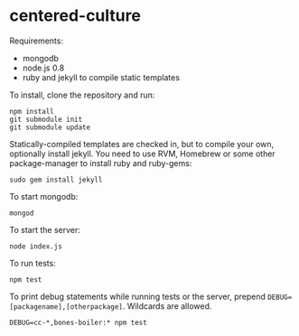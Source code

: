centered-culture
================

Requirements:

* mongodb
* node.js 0.8
* ruby and jekyll to compile static templates

To install, clone the repository and run:

```
npm install
git submodule init
git submodule update
```

Statically-compiled templates are checked in, but to compile your own, optionally install jekyll.  You need to use RVM, Homebrew or some other package-manager to install ruby and ruby-gems:

```
sudo gem install jekyll
```

To start mongodb:

```
mongod
```

To start the server:

```
node index.js
```

To run tests:

```
npm test
```

To print debug statements while running tests or the server, prepend `DEBUG=[packagename],[otherpackage]`. Wildcards are allowed.

```
DEBUG=cc-*,bones-boiler:* npm test
```